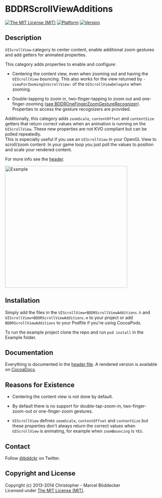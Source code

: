 # BDDRScrollViewAdditions
[![The MIT License (MIT)](https://go-shields.herokuapp.com/license-MIT-blue.png)][MIT]
[![Platform](https://cocoapod-badges.herokuapp.com/p/BDDRScrollViewAdditions/badge.png)][CocoaDocs]
[![Version](https://cocoapod-badges.herokuapp.com/v/BDDRScrollViewAdditions/badge.png)][CocoaDocs]

## Description

`UIScrollView` category to center content, enable additional zoom gestures and add getters for animated properties.

This category adds properties to enable and configure:

+ Centering the content view, even when zooming out and having the `UIScrollView` bouncing. This also works for the view returned by `-viewForZoomingInScrollView:` of the `UIScrollViewDelegate` when zooming.

+ Double-tapping to zoom in, two-finger-tapping to zoom out and one-finger-zooming ([see BDDROneFingerZoomGestureRecognizer](https://github.com/bddckr/BDDROneFingerZoomGestureRecognizer)). Properties to access the gesture recognizers are provided.

Additionally, this category adds `zoomScale`, `contentOffset` and `contentSize` getters that return correct values when an animation is running on the `UIScrollView`. These new properties are not KVO compliant but can be polled repeatedly.  
This is especially useful if you use an `UIScrollView` in your OpenGL View to scroll/zoom content: In your game loop you just poll the values to position and scale your rendered content.

For more info see the [header].

<img src="https://github.com/bddckr/BDDRScrollViewAdditions/raw/master/Example.png" alt="Example" style="height: 400px;"/>

## Installation

Simply add the files in the `UIScrollView+BDDRScrollViewAdditions.h` and `UIScrollView+BDDRScrollViewAdditions.m` to your project or add `BDDRScrollViewAdditions` to your Podfile if you're using CocoaPods.

To run the example project clone the repo and run `pod install` in the Example folder.

## Documentation

Everything is documented in the [header file][header]. A rendered version is available on [CocoaDocs].

## Reasons for Existence

+ Centering the content view is not done by default.

+ By default there is no support for double-tap-zoom-in, two-finger-zoom-out or one-finger-zoom gestures.

+ `UIScrollView` defines `zoomScale`, `contentOffset` and `contentSize` but these properties don't always return the correct values when `UIScrollView` is animating, for example when `zoomBouncing` is `YES`.

## Contact

Follow [@bddckr](https://twitter.com/bddckr) on Twitter.

## Copyright and License

Copyright (c) 2013-2014 Christopher - Marcel Böddecker  
Licensed under [The MIT License (MIT)][MIT].

[MIT]: http://choosealicense.com/licenses/mit
[CocoaDocs]: http://cocoadocs.org/docsets/BDDRScrollViewAdditions
[header]: https://github.com/bddckr/BDDRScrollViewAdditions/blob/master/BDDRScrollViewAdditions/UIScrollView+BDDRScrollViewAdditions.h
